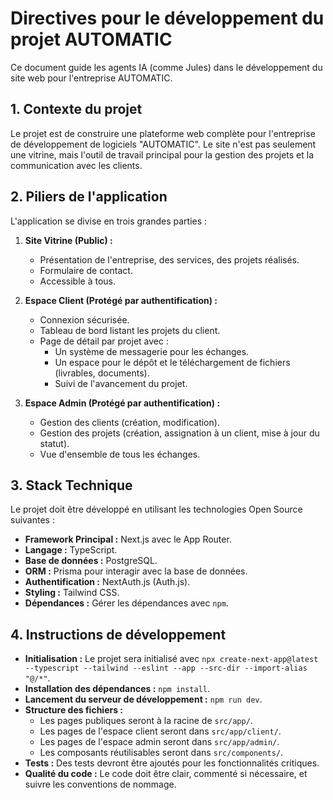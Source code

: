 # Directives pour le développement du projet AUTOMATIC

Ce document guide les agents IA (comme Jules) dans le développement du site web pour l'entreprise AUTOMATIC.

## 1. Contexte du projet

Le projet est de construire une plateforme web complète pour l'entreprise de développement de logiciels "AUTOMATIC". Le site n'est pas seulement une vitrine, mais l'outil de travail principal pour la gestion des projets et la communication avec les clients.

## 2. Piliers de l'application

L'application se divise en trois grandes parties :

1.  **Site Vitrine (Public) :**
    *   Présentation de l'entreprise, des services, des projets réalisés.
    *   Formulaire de contact.
    *   Accessible à tous.

2.  **Espace Client (Protégé par authentification) :**
    *   Connexion sécurisée.
    *   Tableau de bord listant les projets du client.
    *   Page de détail par projet avec :
        *   Un système de messagerie pour les échanges.
        *   Un espace pour le dépôt et le téléchargement de fichiers (livrables, documents).
        *   Suivi de l'avancement du projet.

3.  **Espace Admin (Protégé par authentification) :**
    *   Gestion des clients (création, modification).
    *   Gestion des projets (création, assignation à un client, mise à jour du statut).
    *   Vue d'ensemble de tous les échanges.

## 3. Stack Technique

Le projet doit être développé en utilisant les technologies Open Source suivantes :

*   **Framework Principal :** Next.js avec le App Router.
*   **Langage :** TypeScript.
*   **Base de données :** PostgreSQL.
*   **ORM :** Prisma pour interagir avec la base de données.
*   **Authentification :** NextAuth.js (Auth.js).
*   **Styling :** Tailwind CSS.
*   **Dépendances :** Gérer les dépendances avec `npm`.

## 4. Instructions de développement

*   **Initialisation :** Le projet sera initialisé avec `npx create-next-app@latest --typescript --tailwind --eslint --app --src-dir --import-alias "@/*"`.
*   **Installation des dépendances :** `npm install`.
*   **Lancement du serveur de développement :** `npm run dev`.
*   **Structure des fichiers :**
    *   Les pages publiques seront à la racine de `src/app/`.
    *   Les pages de l'espace client seront dans `src/app/client/`.
    *   Les pages de l'espace admin seront dans `src/app/admin/`.
    *   Les composants réutilisables seront dans `src/components/`.
*   **Tests :** Des tests devront être ajoutés pour les fonctionnalités critiques.
*   **Qualité du code :** Le code doit être clair, commenté si nécessaire, et suivre les conventions de nommage.
